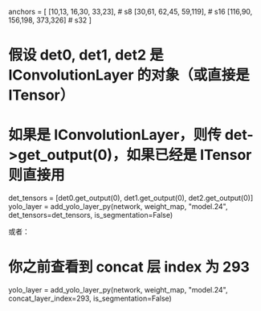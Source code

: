 anchors = [
    [10,13, 16,30, 33,23],       # s8
    [30,61, 62,45, 59,119],      # s16
    [116,90, 156,198, 373,326]   # s32
]







# 假设 det0, det1, det2 是 IConvolutionLayer 的对象（或直接是 ITensor）
# 如果是 IConvolutionLayer，则传 det->get_output(0)，如果已经是 ITensor 则直接用
det_tensors = [det0.get_output(0), det1.get_output(0), det2.get_output(0)]
yolo_layer = add_yolo_layer_py(network, weight_map, "model.24", det_tensors=det_tensors, is_segmentation=False)



或者：
# 你之前查看到 concat 层 index 为 293
yolo_layer = add_yolo_layer_py(network, weight_map, "model.24", concat_layer_index=293, is_segmentation=False)

